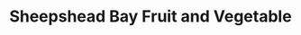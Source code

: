 ---
title: "Sheepshead Bay Fruit and Vegetable"
url: /brooklyn/sheepshead-bay-fruit-and-vegetable/
shop: Supermarkt
---